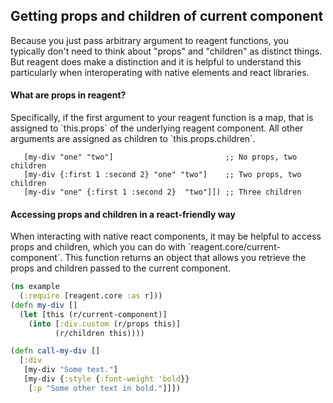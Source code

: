 ## Getting props and children of current component

Because you just pass arbitrary argument to reagent functions, you typically don't need to think about "props" and "children" as distinct things. But reagent does make a distinction and it is helpful to understand this particularly when interoperating with native elements and react libraries.

#### What are props in reagent?

Specifically, if the first argument to your reagent function is a map, that is assigned to \`this.props\` of the underlying reagent component. All other arguments are assigned as children to \`this.props.children\`.

```
   [my-div "one" "two"]                         ;; No props, two children
   [my-div {:first 1 :second 2} "one" "two"]    ;; Two props, two children
   [my-div "one" {:first 1 :second 2}  "two"]]) ;; Three children
```

#### Accessing props and children in a react-friendly way

When interacting with native react components, it may be helpful to access props and children, which you can do with \`reagent.core/current-component\`. This function returns an object that allows you retrieve the props and children passed to the current component.

```clojure
(ns example
  (:require [reagent.core :as r]))
(defn my-div []
  (let [this (r/current-component)]
    (into [:div.custom (r/props this)]
          (r/children this))))

(defn call-my-div []
  [:div
   [my-div "Some text."]
   [my-div {:style {:font-weight 'bold}}
    [:p "Some other text in bold."]]])
```



